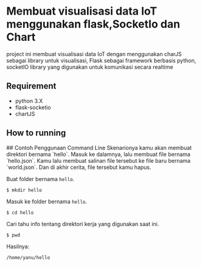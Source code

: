 # Membuat visualisasi data IoT menggunakan flask,SocketIo dan Chart
project ini membuat visualisasi data IoT dengan menggunakan charJS sebagai library untuk visualisasi, Flask sebagai framework berbasis python, socketIO library yang digunakan untuk komunikasi  secara realtime

<h2>Requirement</h2>
<ul>
  <li>python 3.X</li>
  <li>flask-socketio</li>
  <li>chartJS</li>
</ul>

<h2>How to running</h2>
## Contoh Penggunaan Command Line
Skenarionya kamu akan membuat direktori bernama `hello`. Masuk ke dalamnya, lalu membuat file bernama `hello.json`. 
Kamu lalu membuat salinan file tersebut ke file baru bernama `world.json`. Dan di akhir cerita, file tersebut kamu hapus.

Buat folder bernama `hello`.
```terminal
$ mkdir hello
```
Masuk ke folder bernama `hello`.
```terminal
$ cd hello
```

Cari tahu info tentang direktori kerja yang digunakan saat ini.
```terminal
$ pwd
```  

Hasilnya:
```terminal
/home/yanu/hello
```


